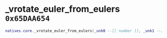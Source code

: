 # _vrotate_euler_from_eulers `0x65DAA654`

```lua
natives.core._vrotate_euler_from_eulers(_unk0 --[[ number ]], _unk1 --[[ number ]], _unk2 --[[ number ]], _unk3 --[[ number ]], _unk4 --[[ number ]], _unk5 --[[ number ]])
```